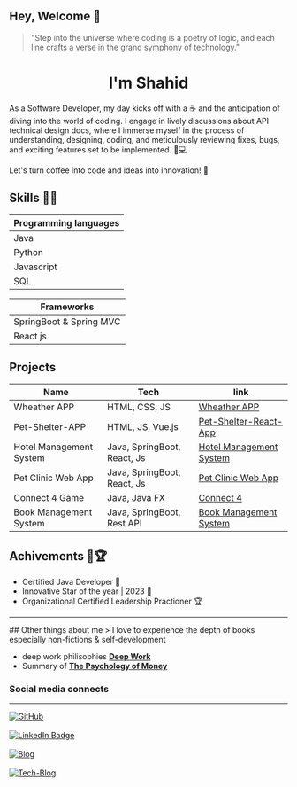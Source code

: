 ## Hey, Welcome 👋

> "Step into the universe where coding is a poetry of logic, and each line crafts a verse in the grand symphony of technology."


<div align = "center">
 <h1> I'm Shahid </h1>

</div>

 As a Software Developer, my day kicks off with a ☕️ and the anticipation of diving into the world of coding. I engage in lively discussions about API technical design docs, where I immerse myself in the process of understanding, designing, coding, and meticulously reviewing fixes, bugs, and exciting features set to be implemented. 🚀💻

Let's turn coffee into code and ideas into innovation! 🌟

## Skills 🎊🎉

| Programming languages |
|---------| 
| Java |   
| Python |  
| Javascript |
| SQL |

| Frameworks |
|---------|
| SpringBoot & Spring MVC |
| React js |

## Projects 
| Name | Tech | link |
|-----| ------|------|
| Wheather APP | HTML, CSS, JS | [Wheather APP](https://github.com/Ms-Shahid/weather-app) |
| Pet-Shelter-APP | HTML, JS, Vue.js | [Pet-Shelter-React-App](https://github.com/Ms-Shahid/Pet-Shelter-React-App) |
| Hotel Management System | Java, SpringBoot, React, Js | [Hotel Management System](https://github.com/Ms-Shahid/Hotel-Booking-Management) |
| Pet Clinic Web App | Java, SpringBoot, React, Js| [Pet Clinic Web App](https://github.com/Ms-Shahid/jgsu-spring-petclinic) |
| Connect 4 Game | Java, Java FX | [Connect 4 ](https://github.com/Ms-Shahid/Connect4Game) |
| Book Management System | Java, SpringBoot, Rest API | [Book Management System](https://github.com/Ms-Shahid/BookManagementSystem) |


## Achivements 🥈🏆
* Certified Java Developer 🏅
* Innovative Star of the year | 2023 🥇
* Organizational Certified Leadership Practioner 🏆

<hr>
## Other things about me
> I love to experience the depth of books especially non-fictions & self-development

* deep work philisophies **<a href="https://medium.com/@ms2406shahid/deep-work-philosophies-4724b9ecf024" target="_blank">Deep Work</a>**
* Summary of **<a href="https://medium.com/@ms2406shahid/insight-summary-about-psychology-of-money-4e651e2ee5cc" target="_blank">The Psychology of Money</a>**
 
### Social media connects
<hr>
 <div id="badges">
 <a href="https://github.com/Ms-Shahid">
    <img src="https://img.shields.io/badge/GitHub-100000?style=for-the-badge&logo=github&logoColor=white" alt="GitHub"/>
 </a>
 <br>
 <br>
 <a href="https://www.linkedin.com/in/mohammed-shahid-473327148/">
    <img src="https://img.shields.io/badge/LinkedIn-0077B5?style=for-the-badge&logo=linkedin&logoColor=white" alt="LinkedIn Badge"/>
 </a>
 <br>
 <br>
 <a href="https://medium.com/@ms2406shahid">
    <img src="https://img.shields.io/badge/Medium-12100E?style=for-the-badge&logo=medium&logoColor=white" alt="Blog"/>
 </a>
 <br>
 <br>
 <a href="https://dev.to/msshahid">
    <img src="https://img.shields.io/badge/dev.to-0A0A0A?style=for-the-badge&logo=devdotto&logoColor=white" alt="Tech-Blog"/>
 </a>
 <br>
 <br>
</div>

